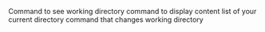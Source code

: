 Command to see working directory
command to display content list of your current directory
command that changes working directory
